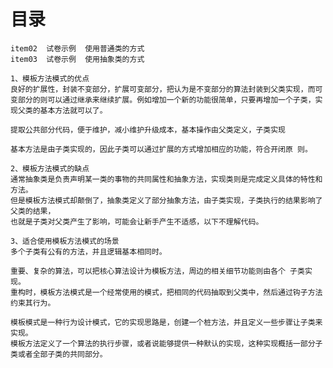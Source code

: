 # 目录
    item02  试卷示例  使用普通类的方式 
    item03  试卷示例  使用抽象类的方式 
    
    1、模板方法模式的优点
    良好的扩展性，封装不变部分，扩展可变部分，把认为是不变部分的算法封装到父类实现，而可变部分的则可以通过继承来继续扩展。例如增加一个新的功能很简单，只要再增加一个子类，实现父类的基本方法就可以了。
    
    提取公共部分代码，便于维护，减小维护升级成本，基本操作由父类定义，子类实现
    
    基本方法是由子类实现的，因此子类可以通过扩展的方式增加相应的功能，符合开闭原 则。
    
    2、模板方法模式的缺点
    通常抽象类是负责声明某一类的事物的共同属性和抽象方法，实现类则是完成定义具体的特性和方法。
    但是模板方法模式却颠倒了，抽象类定义了部分抽象方法，由子类实现，子类执行的结果影响了父类的结果，
    也就是子类对父类产生了影响，可能会让新手产生不适感，以下不理解代码。
    
    3、适合使用模板方法模式的场景
    多个子类有公有的方法，并且逻辑基本相同时。
    
    重要、复杂的算法，可以把核心算法设计为模板方法，周边的相关细节功能则由各个 子类实现。
    重构时，模板方法模式是一个经常使用的模式，把相同的代码抽取到父类中，然后通过钩子方法约束其行为。

    模板模式是一种行为设计模式，它的实现思路是，创建一个桩方法，并且定义一些步骤让子类来实现。
    模板方法定义了一个算法的执行步骤，或者说能够提供一种默认的实现，这种实现概括一部分子类或者全部子类的共同部分。